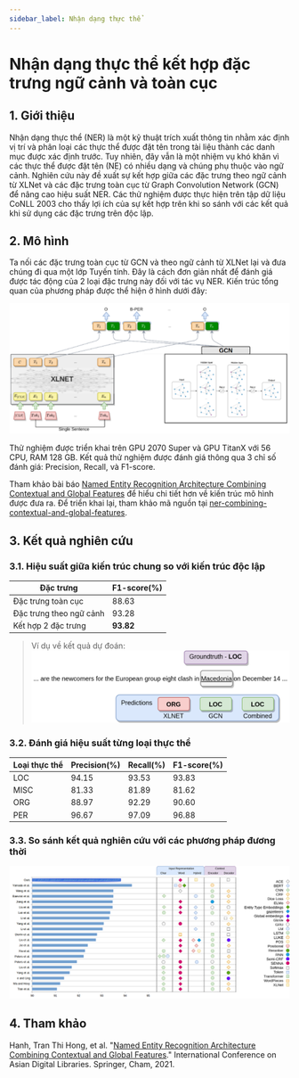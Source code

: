 ```yaml
---
sidebar_label: Nhận dạng thực thể
---
```


# Nhận dạng thực thể kết hợp đặc trưng ngữ cảnh và toàn cục

## 1. Giới thiệu

Nhận dạng thực thể (NER) là một kỹ thuật trích xuất thông tin nhằm xác định vị trí và phân loại các thực thể được đặt tên trong tài liệu thành các danh mục được xác định trước. Tuy nhiên, đây vẫn là một nhiệm vụ khó khăn vì các thực thể được đặt tên (NE) có nhiều dạng và chúng phụ thuộc vào ngữ cảnh. Nghiên cứu này đề xuất sự kết hợp giữa các đặc trưng theo ngữ cảnh từ XLNet và các đặc trưng toàn cục từ Graph Convolution Network (GCN) để nâng cao hiệu suất NER. Các thử nghiệm được thực hiện trên tập dữ liệu CoNLL 2003 cho thấy lợi ích của sự kết hợp trên khi so sánh với các kết quả khi sử dụng các đặc trưng trên độc lập.

## 2. Mô hình

Ta nối các đặc trưng toàn cục từ GCN và theo ngữ cảnh từ XLNet lại và đưa chúng đi qua một lớp Tuyến tính. Đây là cách đơn giản nhất để đánh giá được tác động của 2 loại đặc trưng này đối với tác vụ NER. Kiến trúc tổng quan của phương pháp được thể hiện ở hình dưới đây:

![Kiến trúc tổng quan](./imgs/method-joint.png)

Thử nghiệm được triển khai trên GPU 2070 Super và GPU TitanX với 56 CPU, RAM 128 GB. Kết quả thử nghiệm được đánh giá thông qua 3 chỉ số đánh giá: Precision, Recall, và F1-score.

Tham khảo bài báo [Named Entity Recognition Architecture Combining Contextual and Global Features](https://arxiv.org/pdf/2112.08033.pdf) để hiểu chi tiết hơn về kiến trúc mô hình được đưa ra. Để triển khai lại, tham khảo mã nguồn tại [ner-combining-contextual-and-global-features](https://github.com/honghanhh/ner-combining-contextual-and-global-features).

## 3. Kết quả nghiên cứu

### 3.1. Hiệu suất giữa kiến trúc chung so với kiến trúc độc lập

| Đặc trưng               | F1-score(%) |
| ----------------------- | ----------- |
| Đặc trưng toàn cục      | 88.63       |
| Đặc trưng theo ngữ cảnh | 93.28       |
| Kết hợp 2 đặc trưng     | **93.82**   |

> Ví dụ về kết quả dự đoán:
> ![Ví dụ về kết quả dự đoán](./imgs/example_v0.png)

### 3.2. Đánh giá hiệu suất từng loại thực thể

| Loại thực thể | Precision(%) | Recall(%) | F1-score(%) |
| ------------- | ------------ | --------- | ----------- |
| LOC           | 94.15        | 93.53     | 93.83       |
| MISC          | 81.33        | 81.89     | 81.62       |
| ORG           | 88.97        | 92.29     | 90.60       |
| PER           | 96.67        | 97.09     | 96.88       |

### 3.3. So sánh kết quả nghiên cứu với các phương pháp đương thời

![So sánh kết quả nghiên cứu](./imgs/sota.png)

## 4. Tham khảo

Hanh, Tran Thi Hong, et al. "[Named Entity Recognition Architecture Combining Contextual and Global Features](https://link.springer.com/chapter/10.1007/978-3-030-91669-5_21)." International Conference on Asian Digital Libraries. Springer, Cham, 2021.
